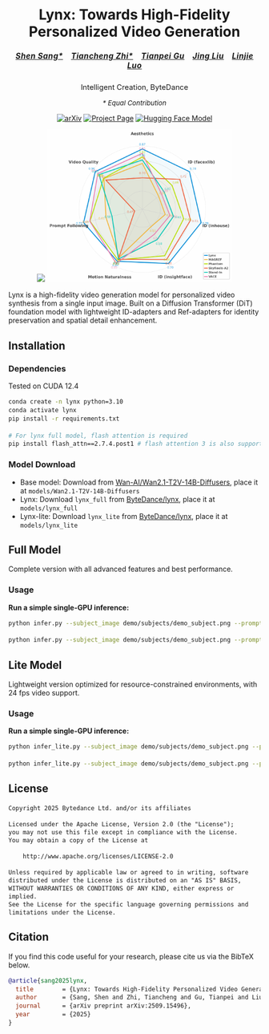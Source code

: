 <div align="center">

# Lynx: Towards High-Fidelity Personalized Video Generation

<h5 style="font-size: 1.1em; letter-spacing: 0.5px;">
<a href="https://ssangx.github.io/" style="margin-right: 12px;">Shen Sang*</a>
<a href="https://tiancheng-zhi.github.io/" style="margin-right: 12px;">Tiancheng Zhi*</a>
<a href="https://gutianpei.github.io/" style="margin-right: 12px;">Tianpei Gu</a>
<a href="https://www.jingliu.net/" style="margin-right: 12px;">Jing Liu</a>
<a href="https://linjieluo.github.io/">Linjie Luo</a>
</h5>

<p style="font-size: 1.05em; margin: 8px 0;">
Intelligent Creation, ByteDance
</p>

<p style="font-size: 0.95em; font-style: italic;">
* Equal Contribution
</p>

[![arXiv](https://img.shields.io/badge/arXiv-2509.15496-b31b1b.svg)](https://arxiv.org/abs/2509.15496)
[![Project Page](https://img.shields.io/badge/Project-Page-green.svg)](https://byteaigc.github.io/Lynx/)
[![Hugging Face Model](https://img.shields.io/badge/🤗%20Hugging%20Face-Model-yellow)](https://huggingface.co/ByteDance/lynx)


<div align="center">

<img src="assets/teaser.jpg" width="400"/> <img src="assets/radar_chart_v4.png" width="370"/>

</div>

</div>
Lynx is a high-fidelity video generation model for personalized video synthesis from a single input image. Built on a Diffusion Transformer (DiT) foundation model with lightweight ID-adapters and Ref-adapters for identity preservation and spatial detail enhancement.


## Installation

### Dependencies
Tested on CUDA 12.4
```bash
conda create -n lynx python=3.10
conda activate lynx
pip install -r requirements.txt

# For lynx full model, flash attention is required
pip install flash_attn==2.7.4.post1 # flash attention 3 is also supported, will be faster
```

### Model Download

- Base model: Download from [Wan-AI/Wan2.1-T2V-14B-Diffusers](https://huggingface.co/Wan-AI/Wan2.1-T2V-14B-Diffusers), place it at `models/Wan2.1-T2V-14B-Diffusers`
- Lynx: Download `lynx_full` from [ByteDance/lynx](https://huggingface.co/ByteDance/lynx), place it at `models/lynx_full`
- Lynx-lite: Download `lynx_lite` from [ByteDance/lynx](https://huggingface.co/ByteDance/lynx), place it at `models/lynx_lite`


## Full Model

Complete version with all advanced features and best performance.

### Usage

**Run a simple single-GPU inference:**
```bash
python infer.py --subject_image demo/subjects/demo_subject.png --prompt "A person carves a pumpkin on a porch in the evening. The camera captures their upper body as they draw a face with a marker, carefully cut along the lines, then lift the lid with both hands. Their face lights up with excitement as they peek inside." --seed 42

python infer.py --subject_image demo/subjects/demo_subject.png --prompt demo/prompts/demo_prompt.txt --seed 42
```

## Lite Model

Lightweight version optimized for resource-constrained environments, with 24 fps video support.

### Usage

**Run a simple single-GPU inference:**
```bash
python infer_lite.py --subject_image demo/subjects/demo_subject.png --prompt "A person carves a pumpkin on a porch in the evening. The camera captures their upper body as they draw a face with a marker, carefully cut along the lines, then lift the lid with both hands. Their face lights up with excitement as they peek inside." --seed 42

python infer_lite.py --subject_image demo/subjects/demo_subject.png --prompt demo/prompts/demo_prompt.txt --seed 42
```

## License
```
Copyright 2025 Bytedance Ltd. and/or its affiliates

Licensed under the Apache License, Version 2.0 (the "License");
you may not use this file except in compliance with the License.
You may obtain a copy of the License at

    http://www.apache.org/licenses/LICENSE-2.0

Unless required by applicable law or agreed to in writing, software
distributed under the License is distributed on an "AS IS" BASIS,
WITHOUT WARRANTIES OR CONDITIONS OF ANY KIND, either express or implied.
See the License for the specific language governing permissions and
limitations under the License.
```

## Citation
If you find this code useful for your research, please cite us via the BibTeX below.
```BibTeX
@article{sang2025lynx,
  title        = {Lynx: Towards High-Fidelity Personalized Video Generation},
  author       = {Sang, Shen and Zhi, Tiancheng and Gu, Tianpei and Liu, Jing and Luo, Linjie},
  journal      = {arXiv preprint arXiv:2509.15496},
  year         = {2025}
}
```